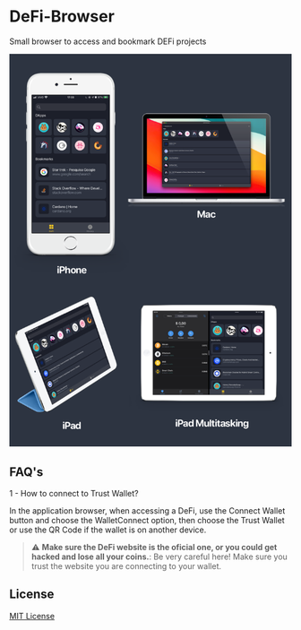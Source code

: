 # DeFi-Browser

Small browser to access and bookmark DEFi projects

![img](Docs/img/DeFiBrowser.png)

## FAQ's

1 - How to connect to Trust Wallet?

In the application browser, when accessing a DeFi, use the Connect Wallet button and choose the WalletConnect option, then choose the Trust Wallet or use the QR Code if the wallet is on another device.

> :warning: **Make sure the DeFi website is the oficial one, or you could get hacked and lose all your coins.**: Be very careful here! Make sure you trust the website you are connecting to your wallet.

## License

[MIT License](./LICENSE.md)